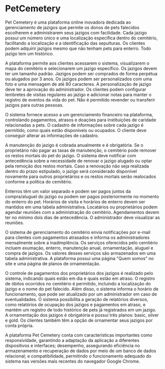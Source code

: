 # PetCemetery

Pet Cemetery é uma plataforma online inovadora dedicada ao gerenciamento de jazigos que permite os donos de pets falecidos escolherem e administrarem seus jazigos com facilidade. Cada jazigo possui um número único e uma localização específica dentro do cemitério, facilitando a localização e a identificação das sepulturas. Os clientes podem adquirir jazigos mesmo que não tenham pets para enterro. Todo jazigo tem um histórico.

A plataforma permite aos clientes acessarem o sistema, visualizarem o mapa do cemitério e selecionarem um jazigo específico. Os jazigos devem ter um tamanho padrão. Jazigos podem ser comprados de forma perpétua ou alugados por 3 anos. Os jazigos podem ser personalizados com uma foto e uma mensagem de até 80 caracteres. A personalização de jazigo deve ter a aprovação do administrador. Os clientes podem configurar lembretes de visitas regulares ao jazigo e adicionar notas para manter o registro de eventos da vida do pet. Não é permitido revender ou transferir jazigos para outras pessoas.

O sistema fornece acesso a um gerenciamento financeiro na plataforma, controlando pagamentos, atrasos e doações para instituições de caridade relacionadas a pets. O cadastro de informações sobre cada jazigo é permitido, como quais estão disponíveis ou ocupados. O cliente deve conseguir alterar as informações de cadastro.

A manutenção do jazigo é cobrada anualmente e é obrigatória. Se o proprietário não pagar as taxas de manutenção, o cemitério pode remover os restos mortais do pet do jazigo. O sistema deve notificar com antecedência sobre a necessidade de renovar o jazigo alugado ou optar pela remoção dos restos mortais. Caso a renovação não seja realizada dentro do prazo estipulado, o jazigo será considerado disponível novamente para outros proprietários e os restos mortais serão realocados conforme a política do cemitério.

Enterros têm um valor separado e podem ser pagos juntos da compra/aluguel do jazigo ou podem ser pagos posteriormente no momento do enterro do pet. Horários de visita e horários de enterro devem ser mantidos em uma tabela administrativa. Locatários ou proprietários podem agendar reuniões com a administração do cemitério. Agendamentos devem ter no mínimo dois dias de antecedência. O administrador deve visualizar as reuniões.

O sistema de gerenciamento do cemitério envia notificações por e-mail para clientes com pagamentos atrasados e informa os administradores mensalmente sobre a inadimplência. Os serviços oferecidos pelo cemitério incluem exumação, enterro, manutenção anual, ornamentação, aluguel e compra de jazigos. Os valores desses serviços são armazenados em uma tabela administrativa. A plataforma possui uma página "Quem somos" no site e uma página de planos de ornamentação.

O controle de pagamentos dos proprietários dos jazigos é realizado pelo sistema, indicando quais estão em dia e quais estão em atraso. O registro de óbitos ocorridos no cemitério é permitido, incluindo a localização do jazigo e o nome do pet falecido. Além disso, o sistema informa o horário de funcionamento, que pode ser atualizado por um administrador em caso de eventualidades. O sistema possibilita a geração de relatórios diversos, como relatórios de ocupação dos jazigos e pagamentos em atraso, e mantém um registro de todo histórico de pets já registrados em um jazigo. A ornamentação dos jazigos é obrigatória e possui três planos: basic, silver e gold. Os clientes também têm a opção de ornamentar seus jazigos por conta própria.

A plataforma Pet Cemetery conta com características importantes como responsividade, garantindo a adaptação da aplicação a diferentes dispositivos e interfaces; desempenho, assegurando eficiência no armazenamento e recuperação de dados por meio de um banco de dados relacional; e compatibilidade, permitindo o funcionamento adequado do sistema nas versões mais recentes do navegador Google Chrome.
